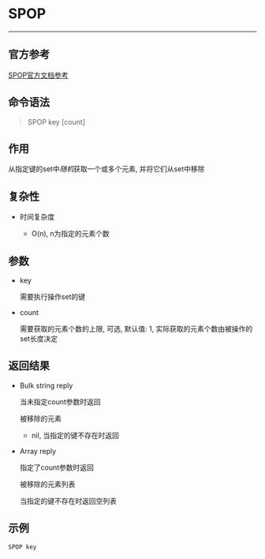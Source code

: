 # SPOP

---

## 官方参考

[SPOP官方文档参考](https://redis.io/commands/SPOP/)

## 命令语法

> SPOP key [count]

## 作用

从指定键的set中*随机*获取一个或多个元素, 并将它们从set中移除

## 复杂性

- 时间复杂度

  - O(n), n为指定的元素个数

## 参数

- key

  需要执行操作set的键

- count

  需要获取的元素个数的上限, 可选, 默认值: 1, 实际获取的元素个数由被操作的set长度决定

## 返回结果

- Bulk string reply

  当未指定count参数时返回

  被移除的元素
  - nil, 当指定的键不存在时返回

- Array reply

  指定了count参数时返回

  被移除的元素列表

  当指定的键不存在时返回空列表

## 示例

```bash
SPOP key
```